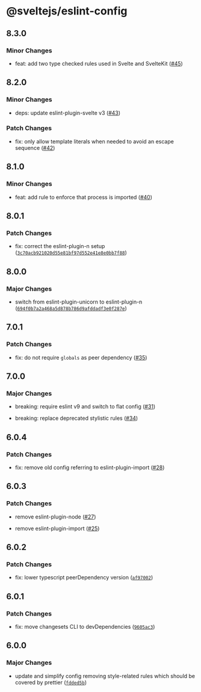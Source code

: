 # @sveltejs/eslint-config

## 8.3.0

### Minor Changes

- feat: add two type checked rules used in Svelte and SvelteKit ([#45](https://github.com/sveltejs/eslint-config/pull/45))

## 8.2.0

### Minor Changes

- deps: update eslint-plugin-svelte v3 ([#43](https://github.com/sveltejs/eslint-config/pull/43))

### Patch Changes

- fix: only allow template literals when needed to avoid an escape sequence ([#42](https://github.com/sveltejs/eslint-config/pull/42))

## 8.1.0

### Minor Changes

- feat: add rule to enforce that process is imported ([#40](https://github.com/sveltejs/eslint-config/pull/40))

## 8.0.1

### Patch Changes

- fix: correct the eslint-plugin-n setup ([`3c70acb921020d55e81bf97d552e41e8e0bb7f88`](https://github.com/sveltejs/eslint-config/commit/3c70acb921020d55e81bf97d552e41e8e0bb7f88))

## 8.0.0

### Major Changes

- switch from eslint-plugin-unicorn to eslint-plugin-n ([`694f0b7a2a468a5d878b786d9afddadf3e0f287e`](https://github.com/sveltejs/eslint-config/commit/694f0b7a2a468a5d878b786d9afddadf3e0f287e))

## 7.0.1

### Patch Changes

- fix: do not require `globals` as peer dependency ([#35](https://github.com/sveltejs/eslint-config/pull/35))

## 7.0.0

### Major Changes

- breaking: require eslint v9 and switch to flat config ([#31](https://github.com/sveltejs/eslint-config/pull/31))

- breaking: replace deprecated stylistic rules ([#34](https://github.com/sveltejs/eslint-config/pull/34))

## 6.0.4

### Patch Changes

- fix: remove old config referring to eslint-plugin-import ([#28](https://github.com/sveltejs/eslint-config/pull/28))

## 6.0.3

### Patch Changes

- remove eslint-plugin-node ([#27](https://github.com/sveltejs/eslint-config/pull/27))

- remove eslint-plugin-import ([#25](https://github.com/sveltejs/eslint-config/pull/25))

## 6.0.2

### Patch Changes

- fix: lower typescript peerDependency version ([`af97002`](https://github.com/sveltejs/eslint-config/commit/af97002e5707573588d16bb87ac28d7da70cddb4))

## 6.0.1

### Patch Changes

- fix: move changesets CLI to devDependencies ([`9605ac3`](https://github.com/sveltejs/eslint-config/commit/9605ac3c91e9192a72592f084b44bf06f464ba44))

## 6.0.0

### Major Changes

- update and simplify config removing style-related rules which should be covered by prettier ([`fdded5b`](https://github.com/sveltejs/eslint-config/commit/fdded5b5c8ae432ba6508e5b55ef011da88331bc))
